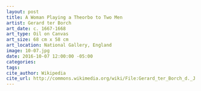 ```yaml
---
layout: post
title: A Woman Playing a Theorbo to Two Men
artist: Gerard ter Borch
art_date: c. 1667-1668
art_type: Oil on Canvas
art_size: 68 cm x 58 cm
art_location: National Gallery, England
image: 10-07.jpg
date: 2016-10-07 12:00:00 -05:00
categories:
tags:
cite_author: Wikipedia
cite_url: http://commons.wikimedia.org/wiki/File:Gerard_ter_Borch_d._J._011.jpg
---
```


